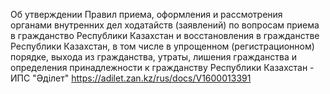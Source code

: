 Об утверждении Правил приема, оформления и рассмотрения органами внутренних дел ходатайств (заявлений) по вопросам приема в гражданство Республики Казахстан и восстановления в гражданстве Республики Казахстан, в том числе в упрощенном (регистрационном) порядке, выхода из гражданства, утраты, лишения гражданства и определения принадлежности к гражданству Республики Казахстан - ИПС "Әділет"
https://adilet.zan.kz/rus/docs/V1600013391